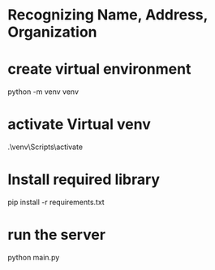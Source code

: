 # Recognizing Name, Address, Organization
# create virtual environment
python -m venv venv

# activate Virtual venv
.\venv\Scripts\activate

# Install required library
pip install -r requirements.txt

# run the server
python main.py

